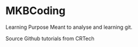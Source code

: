 # MKBCoding
Learning Purpose 
Meant to analyse and learning git.

Source Github tutorials from CRTech
